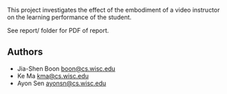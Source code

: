 This project investigates the effect of the embodiment of a video instructor on the learning performance of the student.

See report/ folder for PDF of report.

Authors
--------------------
* Jia-Shen Boon <boon@cs.wisc.edu>
* Ke Ma <kma@cs.wisc.edu>
* Ayon Sen <ayonsn@cs.wisc.edu>
